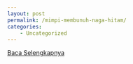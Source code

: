 ```yaml
---
layout: post
permalink: /mimpi-membunuh-naga-hitam/
categories:
    - Uncategorized
---
```


[Baca Selengkapnya](/06)
